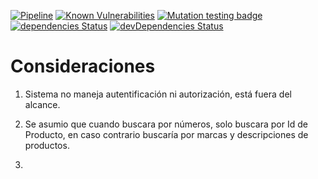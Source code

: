 [![Pipeline](https://github.com/alabras/search-challenge-api/actions/workflows/pipeline.yml/badge.svg)](https://github.com/alabras/search-challenge-api/actions)
[![Known Vulnerabilities](https://snyk.io/test/github/alabras/search-challenge-api/badge.svg)](https://snyk.io/test/github/alabras/search-challenge-api)
[![Mutation testing badge](https://img.shields.io/endpoint?style=flat&url=https%3A%2F%2Fbadge-api.stryker-mutator.io%2Fgithub.com%2Falabras%2Fsearch-challenge-api%2Fmain)](https://dashboard.stryker-mutator.io/reports/github.com/alabras/search-challenge-api/main)
[![dependencies Status](https://david-dm.org/alabras/search-challenge-api/status.svg)](https://david-dm.org/alabras/search-challenge-api)
[![devDependencies Status](https://david-dm.org/alabras/search-challenge-api/dev-status.svg)](https://david-dm.org/alabras/search-challenge-api?type=dev)

# Consideraciones

1. Sistema no maneja autentificación ni autorización, está fuera del alcance.

2. Se asumio que cuando buscara por números, solo buscara por Id de Producto, en caso contrario buscaría por marcas y descripciones de productos.

3.
